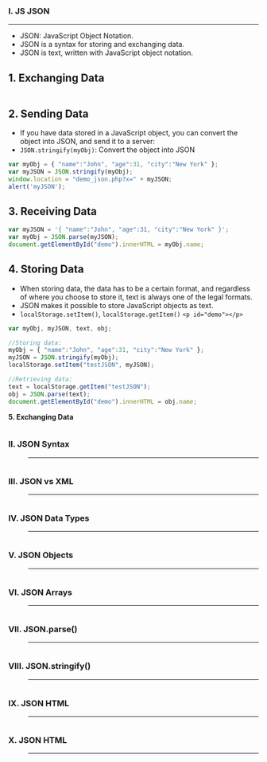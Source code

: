 ### I. JS JSON
---

- JSON: JavaScript Object Notation.
- JSON is a syntax for storing and exchanging data.
- JSON is text, written with JavaScript object notation.

**1. Exchanging Data**
---
```javascript

```

**2. Sending Data**
---
- If you have data stored in a JavaScript object, you can convert the object into JSON, and send it to a server:
- ```JSON.stringify(myObj)```: Convert the object into JSON
```javascript
var myObj = { "name":"John", "age":31, "city":"New York" };
var myJSON = JSON.stringify(myObj);
window.location = "demo_json.php?x=" + myJSON;
alert('myJSON');
```

**3. Receiving Data**
---
```javascript
var myJSON = '{ "name":"John", "age":31, "city":"New York" }';
var myObj = JSON.parse(myJSON);
document.getElementById("demo").innerHTML = myObj.name;
```

**4. Storing Data**
---
- When storing data, the data has to be a certain format, and regardless of where you choose to store it, text is always one of the legal formats.
- JSON makes it possible to store JavaScript objects as text.
- ```localStorage.setItem()```, ```localStorage.getItem()```
```<p id="demo"></p>```

```javascript
var myObj, myJSON, text, obj;

//Storing data:
myObj = { "name":"John", "age":31, "city":"New York" };
myJSON = JSON.stringify(myObj);
localStorage.setItem("testJSON", myJSON);

//Retrieving data:
text = localStorage.getItem("testJSON");
obj = JSON.parse(text);
document.getElementById("demo").innerHTML = obj.name;
```

**5. Exchanging Data**

```javascript

```

### II. JSON Syntax

>****
```javascript

```

### III. JSON vs XML
>****
```javascript

```

### IV. JSON Data Types
>****
```javascript

```

### V. JSON Objects
>****
```javascript

```

### VI. JSON Arrays
>****
```javascript

```

### VII. JSON.parse()
>****
```javascript

```

### VIII. JSON.stringify()
>****
```javascript

```

### IX. JSON HTML
>****
```javascript

```

### X. JSON HTML
>****
```javascript

```
